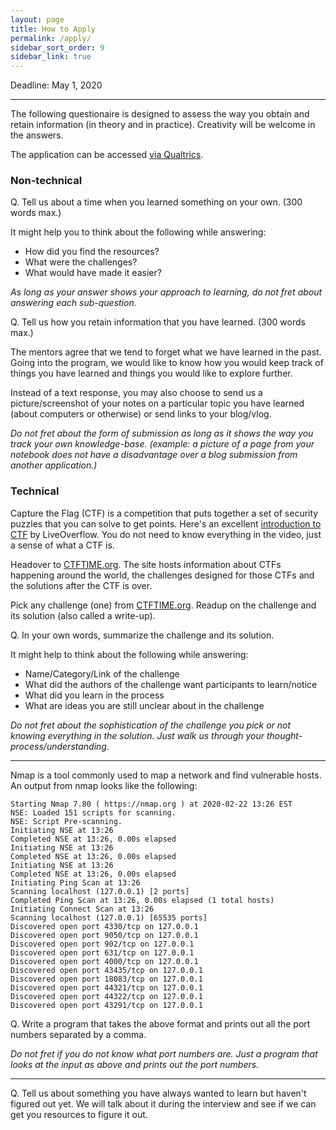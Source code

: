 ```yaml
---
layout: page
title: How to Apply
permalink: /apply/
sidebar_sort_order: 9
sidebar_link: true
---
```


Deadline: May 1, 2020  

-----

The following questionaire is designed to assess the way you obtain and retain information (in theory and in practice).
Creativity will be welcome in the answers.

The application can be accessed [via Qualtrics](https://nyu.qualtrics.com/jfe/form/SV_0Vd60AaSoHyXxad).

### Non-technical 
Q. Tell us about a time when you learned something on your own. (300 words max.)

It might help you to think about the following while answering:  
- How did you find the resources?  
- What were the challenges?   
- What would have made it easier?   

*As long as your answer shows your approach to learning, do not fret about answering each sub-question.*

Q. Tell us how you retain information that you have learned. (300 words max.)

The mentors agree that we tend to forget what we have learned in the past. 
Going into the program, we would like to know how you would keep track
of things you have learned and things you would like to explore further.

Instead of a text response, you may also choose to send us a picture/screenshot of your notes 
on a particular topic you have learned (about computers or otherwise) 
or send links to your blog/vlog.

*Do not fret about the form of submission as long as it shows the way you track 
your own knowledge-base.
(example: a picture of a page from your notebook does not have a disadvantage 
over a blog submission from another application.)*

### Technical
Capture the Flag (CTF) is a competition that puts together a set of security puzzles
that you can solve to get points. 
Here's an excellent [introduction to CTF](https://www.youtube.com/watch?v=8ev9ZX9J45A) 
by LiveOverflow. You do not need to know everything in the video, just a sense of 
what a CTF is.

Headover to [CTFTIME.org](https://ctftime.org/). The site hosts information about CTFs
happening around the world, the challenges designed for those CTFs and the solutions
after the CTF is over.

Pick any challenge (one) from [CTFTIME.org](https://ctftime.org/). Readup on the challenge
and its solution (also called a write-up).

Q. In your own words, summarize the challenge and its solution.

It might help to think about the following while answering:
- Name/Category/Link of the challenge
- What did the authors of the challenge want participants to learn/notice
- What did you learn in the process
- What are ideas you are still unclear about in the challenge

*Do not fret about the sophistication of the challenge you pick or not knowing
everything in the solution. Just walk us through your thought-process/understanding.*

--------

Nmap is a tool commonly used to map a network and find vulnerable hosts.
An output from nmap looks like the following:
```
Starting Nmap 7.80 ( https://nmap.org ) at 2020-02-22 13:26 EST
NSE: Loaded 151 scripts for scanning.
NSE: Script Pre-scanning.
Initiating NSE at 13:26
Completed NSE at 13:26, 0.00s elapsed
Initiating NSE at 13:26
Completed NSE at 13:26, 0.00s elapsed
Initiating NSE at 13:26
Completed NSE at 13:26, 0.00s elapsed
Initiating Ping Scan at 13:26
Scanning localhost (127.0.0.1) [2 ports]
Completed Ping Scan at 13:26, 0.00s elapsed (1 total hosts)
Initiating Connect Scan at 13:26
Scanning localhost (127.0.0.1) [65535 ports]
Discovered open port 4330/tcp on 127.0.0.1
Discovered open port 9050/tcp on 127.0.0.1
Discovered open port 902/tcp on 127.0.0.1
Discovered open port 631/tcp on 127.0.0.1
Discovered open port 4000/tcp on 127.0.0.1
Discovered open port 43435/tcp on 127.0.0.1
Discovered open port 18083/tcp on 127.0.0.1
Discovered open port 44321/tcp on 127.0.0.1
Discovered open port 44322/tcp on 127.0.0.1
Discovered open port 43291/tcp on 127.0.0.1
```

Q. Write a program that takes the above format and prints
out all the port numbers separated by a comma.

*Do not fret if you do not know what port numbers are. Just
a program that looks at the input as above and prints out
the port numbers.*

-------


Q. Tell us about something you have always wanted to learn but 
haven't figured out yet. We will talk about it during the
interview and see if we can get you resources to figure it out.

